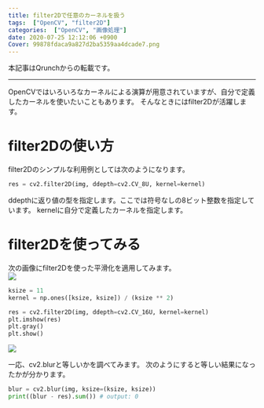 ```yaml
---
title: filter2Dで任意のカーネルを扱う
tags:  ["OpenCV", "filter2D"]
categories:  ["OpenCV", "画像処理"]
date: 2020-07-25 12:12:06 +0900
Cover: 99878fdaca9a827d2ba5359aa4dcade7.png
---
```

本記事はQrunchからの転載です。
___

OpenCVではいろいろなカーネルによる演算が用意されていますが、自分で定義したカーネルを使いたいこともあります。
そんなときにはfilter2Dが活躍します。

# filter2Dの使い方

filter2Dのシンプルな利用例としては次のようになります。

``` Python
res = cv2.filter2D(img, ddepth=cv2.CV_8U, kernel=kernel)
```

ddepthに返り値の型を指定します。ここでは符号なしの8ビット整数を指定しています。
kernelに自分で定義したカーネルを指定します。

# filter2Dを使ってみる

次の画像にfilter2Dを使った平滑化を適用してみます。  
![](99b91d5544a0ee6004a529f9fc9f84b4.png)

```Python
ksize = 11
kernel = np.ones([ksize, ksize]) / (ksize ** 2)

res = cv2.filter2D(img, ddepth=cv2.CV_16U, kernel=kernel)
plt.imshow(res)
plt.gray()
plt.show()
```

![](99878fdaca9a827d2ba5359aa4dcade7.png)

一応、cv2.blurと等しいかを調べてみます。
次のようにすると等しい結果になったかが分かります。

``` Python
blur = cv2.blur(img, ksize=(ksize, ksize))
print((blur - res).sum()) # output: 0
```
